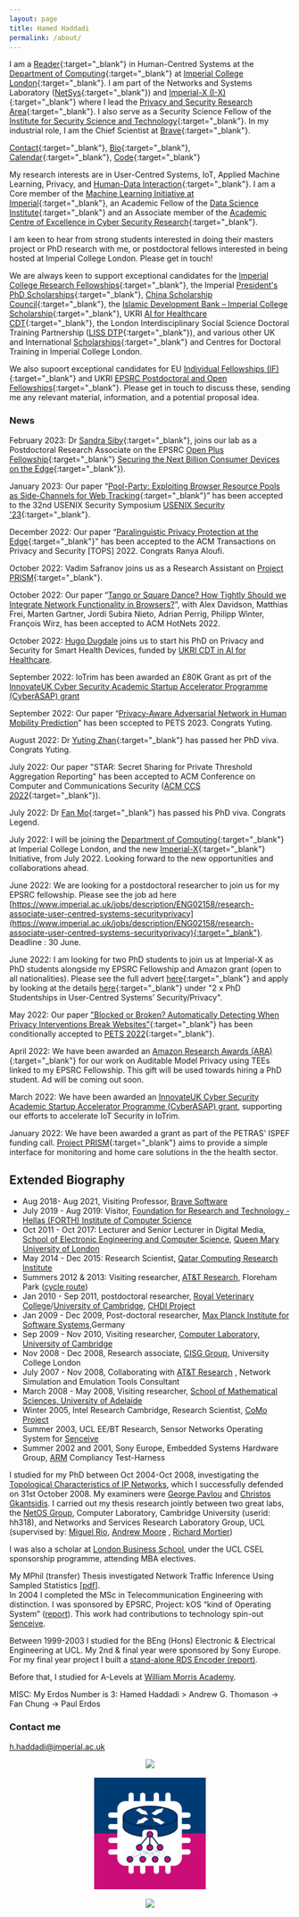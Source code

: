```yaml
---
layout: page
title: Hamed Haddadi
permalink: /about/
---
```


I am a [Reader](https://en.wikipedia.org/wiki/Reader_(academic_rank)){:target="_blank"} in Human-Centred Systems at the [Department of Computing](https://www.imperial.ac.uk/computing){:target="_blank"} at [Imperial College London](https://www.imperial.ac.uk){:target="_blank"}. I am part of the Networks and Systems Laboratory ([NetSys](https://netsys.doc.ic.ac.uk/){:target="_blank"}) and [Imperial-X (I-X)](https://ix.imperial.ac.uk/){:target="_blank"} where I lead the [Privacy and Security Research Area](https://ix.imperial.ac.uk/research-area/privacy-and-security-for-ai-systems/){:target="_blank"}. I also serve as a Security Science Fellow of the [Institute for Security Science and Technology](https://www.imperial.ac.uk/security-institute/about-us/institute-staff/){:target="_blank"}. In my industrial role, I am the Chief Scientist at [Brave](https://brave.com/index/){:target="_blank"}. 


[Contact](https://www.imperial.ac.uk/people/h.haddadi){:target="_blank"}, [Bio](bio.txt){:target="_blank"}, [Calendar](https://www.google.com/calendar/embed?src=h.haddadi%40gmail.com){:target="_blank"}, [Code](https://github.com/haddadi){:target="_blank"}


My research interests are in User-Centred Systems, IoT, Applied Machine Learning, Privacy, and [Human-Data Interaction](http://hdiresearch.org){:target="_blank"}. I am a Core member of the [Machine Learning Initiative at Imperial](https://www.imperial.ac.uk/machine-learning/){:target="_blank"}, an Academic Fellow of the [Data Science Institute](https://www.imperial.ac.uk/data-science/){:target="_blank"} and an Associate member of the [Academic Centre of Excellence in Cyber Security Research](https://www.imperial.ac.uk/cyber-security/){:target="_blank"}.

I am keen to hear from strong students interested in doing their masters project or PhD research with me, or postdoctoral fellows interested in being hosted at Imperial College London. Please get in touch! 

We are always keen to support exceptional candidates for the [Imperial College Research Fellowships](https://www.imperial.ac.uk/research-fellowships){:target="_blank"}, the Imperial [President's PhD Scholarships](https://www.imperial.ac.uk/study/pg/fees-and-funding/scholarships/presidents-phd-scholarships/){:target="_blank"}, [China Scholarship Council](https://www.imperial.ac.uk/study/pg/fees-and-funding/scholarships/international-scholarship-collaborations/csc/){:target="_blank"}, the [Islamic Development Bank – Imperial College Scholarship](https://www.imperial.ac.uk/study/pg/fees-and-funding/scholarships/international-scholarship-collaborations/islamic-development-bank--imperial-college-scholarship/){:target="_blank"}, UKRI [AI for Healthcare CDT](https://ai4health.io){:target="_blank"}, the London Interdisciplinary Social Science Doctoral Training Partnership ([LISS DTP](https://liss-dtp.ac.uk/){:target="_blank"}),  and various other UK and International [Scholarships](https://www.imperial.ac.uk/computing/prospective-students/courses/phd/scholarships/){:target="_blank"} and Centres for Doctoral Training in Imperial College London.

We also supoort exceptional candidates for EU [Individual Fellowships (IF)](https://ec.europa.eu/research/mariecurieactions/actions/individual-fellowships_en){:target="_blank"} and UKRI [EPSRC Postdoctoral and Open Fellowships](https://epsrc.ukri.org/skills/fellows/){:target="_blank"}. Please get in touch to discuss these, sending me any relevant material, information, and a potential proposal idea. 


### News

February 2023: Dr [Sandra Siby](https://sandrasiby.github.io/){:target="_blank"}, joins our lab as a Postdoctoral Research Associate on the EPSRC [Open Plus Fellowship](https://epsrc.ukri.org/skills/fellows/){:target="_blank"} [Securing the Next Billion Consumer Devices on the Edge](https://netsys.doc.ic.ac.uk/research.html#fellowship){:target="_blank"}).

January 2023: Our paper “[Pool-Party: Exploiting Browser Resource Pools as Side-Channels for Web Tracking](https://arxiv.org/abs/2112.06324){:target="_blank"}” has been accepted to the 32nd USENIX Security Symposium [USENIX Security '23](https://www.usenix.org/conference/usenixsecurity23){:target="_blank"}. 

December 2022: Our paper “[Paralinguistic Privacy Protection at the Edge](https://arxiv.org/abs/2011.02930){:target="_blank"}” has been accepted to the ACM Transactions on Privacy and Security [TOPS] 2022. Congrats Ranya Aloufi.

October 2022: Vadim Safranov joins us as a Research Assistant on [Project PRISM](https://petras-iot.org/project/privacy-preserving-iot-security-management-prism/){:target="_blank"}.

October 2022: Our paper “[Tango or Square Dance? How Tightly Should we Integrate Network Functionality in Browsers?](https://arxiv.org/abs/2210.04791)”, with Alex Davidson, Matthias Frei, Marten Gartner, Jordi Subira Nieto, Adrian Perrig, Philipp Winter, François Wirz, has been accepted to ACM HotNets 2022. 

October 2022: [Hugo Dugdale](https://www.imperial.ac.uk/people/hugo.dugdale19) joins us to start his PhD on Privacy and Security for Smart Health Devices, funded by [UKRI CDT in AI for Healthcare](https://ai4health.io/).

September 2022: IoTrim has been awarded an £80K Grant as prt of the [InnovateUK Cyber Security Academic Startup Accelerator Programme (CyberASAP) grant](https://ktn-uk.org/news/cyber-security-academic-startup-accelerator-programme-cyberasap-reveals-2022-23-cohort/)

September 2022: Our paper “[Privacy-Aware Adversarial Network in Human Mobility Prediction](http://arxiv.org/abs/2208.05009)” has been sccepted to PETS 2023. Congrats Yuting.

August 2022: Dr [Yuting Zhan](https://www.imperial.ac.uk/people/yuting.zhan18){:target="_blank"} has passed her PhD viva. Congrats Yuting. 

July 2022: Our paper "STAR: Secret Sharing for Private Threshold Aggregation Reporting" has been accepted to ACM Conference on Computer and Communications Security ([ACM CCS 2022](https://www.sigsac.org/ccs/CCS2022/){:target="_blank"}). 

July 2022: Dr [Fan Mo](https://mofanv.github.io){:target="_blank"} has passed his PhD viva. Congrats Legend. 
 
July 2022: I will be joining the [Department of Computing](https://www.imperial.ac.uk/computing){:target="_blank"} at Imperial College London, and the new [Imperial-X](https://ix.imperial.ac.uk/){:target="_blank"} Initiative, from July 2022. Looking forward to the new opportunities and collaborations ahead. 

June 2022: We are looking for a postdoctoral researcher to join us for my EPSRC fellowship. Please see the job ad here [https://www.imperial.ac.uk/jobs/description/ENG02158/research-associate-user-centred-systems-securityprivacy](https://www.imperial.ac.uk/jobs/description/ENG02158/research-associate-user-centred-systems-securityprivacy){:target="_blank"}. Deadline : 30 June.

June 2022: I am looking for two PhD students to join us at Imperial-X as PhD students alongside my EPSRC Fellowship and Amazon grant (open to all nationalities). Please see the full advert [here](https://www.jobs.ac.uk/job/CQB459/phd-studentship-in-user-centred-systems-security-privacy){:target="_blank"} and apply by looking at the details [here](https://www.imperial.ac.uk/computing/prospective-students/courses/phd/scholarships/){:target="_blank"} under "2 x PhD Studentships in User-Centred Systems’ Security/Privacy".

May 2022: Our paper ["Blocked or Broken? Automatically Detecting When Privacy Interventions Break Websites”](https://arxiv.org/abs/2203.03528){:target="_blank"} has been conditionally accepted to [PETS 2022](https://petsymposium.org/2022/){:target="_blank"}.  

April 2022: We have been awarded an [Amazon Research Awards (ARA)](https://www.amazon.science/research-awards){:target="_blank"} for our work on Auditable Model Privacy using TEEs linked to my EPSRC Fellowship. This gift will be used towards hiring a PhD student. Ad will be coming out soon. 

March 2022: We have been awarded an [InnovateUK Cyber Security Academic Startup Accelerator Programme (CyberASAP) grant](https://ktn-uk.org/news/cyber-security-academic-startup-accelerator-programme-cyberasap-reveals-2022-23-cohort/), supporting our efforts to accelerate IoT Security in IoTrim.   

January 2022: We have been awarded a grant as part of the PETRAS' ISPEF funding call. [Project PRISM](https://petras-iot.org/project/privacy-preserving-iot-security-management-prism/){:target="_blank"} aims to provide a simple interface for monitoring and home care solutions in the the health sector. 


## Extended Biography

* Aug 2018- Aug 2021, Visiting Professor, [Brave Software](https://brave.com/)
* July 2019 - Aug 2019: Visitor, [Foundation for Research and Technology - Hellas (FORTH)
Institute of Computer Science](https://www.ics.forth.gr) 
* Oct 2011 - Oct 2017: Lecturer and Senior Lecturer in Digital Media, [School of Electronic Engineering and Computer Science](http://www.eecs.qmul.ac.uk/), [Queen Mary University of London](http://www.qmul.ac.uk/) 
* May 2014 - Dec 2015: Research Scientist, [Qatar Computing Research Institute](http://qcri.org/our-research/social-computing)  
* Summers 2012 & 2013: Visiting researcher, [AT&T Research](http://www.research.att.com/), Floreham Park ([cycle route](http://www.youtube.com/watch?v=o_Tl7gbudaE))  
* Jan 2010 - Sep 2011, postdoctoral researcher, [Royal Veterinary College](http://www.rvc.ac.uk/)/[University of Cambridge](http://www.phar.cam.ac.uk/research/morton/), [CHDI Project](http://www.rvc.ac.uk/SML/Projects/SheepHuntingtonsDisease.cfm)  
* Jan 2009 - Dec 2009, Post-doctoral researcher, [Max Planck Institute for Software Systems](http://www.mpi-sws.org/),Germany  
* Sep 2009 - Nov 2010, Visiting researcher, [Computer Laboratory, University of Cambridge](http://www.cl.cam.ac.uk/)  
* Nov 2008 - Dec 2008, Research associate, [CISG Group](http://www.ee.ucl.ac.uk/research/comminfosys), University College London  
* July 2007 - Nov 2008, Collaborating with [AT&T Research](http://www.research.att.com/) , Network Simulation and Emulation Tools Consultant  
* March 2008 - May 2008, Visiting researcher, [School of Mathematical Sciences, University of Adelaide](http://www.trc.adelaide.edu.au/)  
* Winter 2005, Intel Research Cambridge, Research Scientist, [CoMo Project](http://como.sourceforge.net/)  
* Summer 2003, UCL EE/BT Research, Sensor Networks Operating System for [Senceive](http://www.senceive.com/)  
* Summer 2002 and 2001, Sony Europe, Embedded Systems Hardware Group, [ARM](http://www.arm.com/) Compliancy Test-Harness  

I studied for my PhD between Oct 2004-Oct 2008, investigating the [Topological Characteristics of IP Networks](https://haddadi.github.io/papers/thesis.pdf), which I successfully defended on 31st October 2008. My examiners were [George Pavlou](http://www.ee.ucl.ac.uk/%7Egpavlou/) and [Christos Gkantsidis](http://research.microsoft.com/en-us/people/chrisgk/). I carried out my thesis research jointly between two great labs, the [NetOS Group](http://www.cl.cam.ac.uk/research/srg/netos/), Computer Laboratory, Cambridge University (userid: hh318), and Networks and Services Research Laboratory Group, UCL (supervised by: [Miguel Rio](http://www.ee.ucl.ac.uk/%7Emrio/), [Andrew Moore](http://www.cl.cam.ac.uk/%7Eawm22/) , [Richard Mortier](http://mort.io))  

I was also a scholar at [London Business School](http://www.london.edu/), under the UCL CSEL sponsorship programme, attending MBA electives.  

My MPhil (transfer) Thesis investigated Network Traffic Inference Using Sampled Statistics [[pdf](https://haddadi.github.io/papers/mphil.pdf)].  
In 2004 I completed the MSc in Telecommunication Engineering with distinction. I was sponsored by EPSRC, Project: kOS “kind of Operating System” ([report](https://haddadi.github.io/papers/MScThesis.pdf)). This work had contributions to technology spin-out [Senceive](http://www.senceive.com/).  

Between 1999-2003 I studied for the BEng (Hons) Electronic & Electrical Engineering at UCL. My 2nd & final year were sponsored by Sony Europe. For my final year project I built a [stand-alone RDS Encoder (report)](https://haddadi.github.io/papers/RDSencoderHaddadi.pdf).  

Before that, I studied for A-Levels at [William Morris Academy](http://www.wma.ac.uk/).  

MISC: My Erdos Number is 3: Hamed Haddadi > Andrew G. Thomason -> Fan Chung -> Paul Erdos  



### Contact me

[h.haddadi@imperial.ac.uk](mailto:h.haddadi@imperial.ac.uk)


<p align="center">
<a href="https://ix.imperial.ac.uk"><img src="https://ix.imperial.ac.uk/wp-content/uploads/sites/9/2021/12/logo-300x300.png" width="200"/>
<p align="center">
<a href="https://netsys.doc.ic.ac.uk/"><img src="https://github.com/haddadi/haddadi.github.io/blob/master/images/NetSys%20social%20logo%203.png?raw=true" width="200"/>
<p align="center">
<a href="https://www.imperial.ac.uk"><img src="https://pxl-imperialacuk.terminalfour.net/fit-in/448x293/prod01/channel_2/media/migration/staff/Blue-on-white--tojpeg_1495792235526_x4.jpg" width="200"/>

